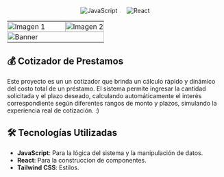 <p align="center">
  <img alt="JavaScript" src="https://img.shields.io/badge/JavaScript%20-%23F7DF1E.svg?logo=javascript&logoColor=black"> 
   &emsp;    
  <a> 
    <img alt="React" src="https://img.shields.io/badge/React%20-%2361DAFB.svg?logo=react&logoColor=black">
  </a> 
</p>
<table>
    <tr>
    <td style="padding: 0; width: 60%;"><img src="https://github.com/user-attachments/assets/e34b6b40-d5f3-4ccd-9fe4-cfd561d800e9" alt="Imagen 1" style="width: 100%; height: auto; object-fit: cover;"></td>
    <td style="padding: 0; width: 60%;"><img src="https://github.com/user-attachments/assets/5015bc25-fc11-4153-86d4-16bb0ce495ff" alt="Imagen 2" style="width: 100%; height: auto; object-fit: cover;"></td>
  </tr>
   <tr>
        <td colspan="2" style="padding: 0;">
            <img src="https://github.com/user-attachments/assets/b86785e2-9c83-4efa-8415-b40169a2393c" alt="Banner" style="width: 100%; height: auto; object-fit: cover;">
        </td>
    </tr>
</table>

  ##  💰 **Cotizador de Prestamos**
Este proyecto es un un cotizador que brinda un cálculo rápido y dinámico del costo total de un préstamo. El sistema permite ingresar la cantidad solicitada y el plazo deseado, calculando automáticamente el interés correspondiente según diferentes rangos de monto y plazos, simulando la experiencia real de cotización. :)
## 🛠️ **Tecnologías Utilizadas**

- **JavaScript**: Para la lógica del sistema y la manipulación de datos.
- **React**: Para la  construccion de componentes.
- **Tailwind CSS**: Estilos.



